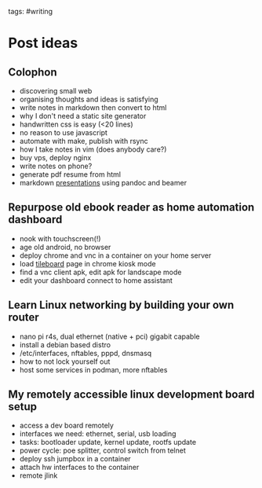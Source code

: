 tags: #writing

Post ideas
==========

Colophon
--------

-   discovering small web
-   organising thoughts and ideas is satisfying
-   write notes in markdown then convert to html
-   why I don't need a static site generator
-   handwritten css is easy (\<20 lines)
-   no reason to use javascript
-   automate with make, publish with rsync
-   how I take notes in vim (does anybody care?)
-   buy vps, deploy nginx
-   write notes on phone?
-   generate pdf resume from html
-   markdown [presentations] using pandoc and beamer

Repurpose old ebook reader as home automation dashboard
-------------------------------------------------------

-   nook with touchscreen(!)
-   age old android, no browser
-   deploy chrome and vnc in a container on your home server
-   load [tileboard] page in chrome kiosk mode
-   find a vnc client apk, edit apk for landscape mode
-   edit your dashboard connect to home assistant

Learn Linux networking by building your own router
--------------------------------------------------

-   nano pi r4s, dual ethernet (native + pci) gigabit capable
-   install a debian based distro
-   /etc/interfaces, nftables, pppd, dnsmasq
-   how to not lock yourself out
-   host some services in podman, more nftables

My remotely accessible linux development board setup
----------------------------------------------------

-   access a dev board remotely
-   interfaces we need: ethernet, serial, usb loading
-   tasks: bootloader update, kernel update, rootfs update
-   power cycle: poe splitter, control switch from telnet
-   deploy ssh jumpbox in a container
-   attach hw interfaces to the container
-   remote jlink

  [Post ideas]: #post-ideas
  [Colophon]: #colophon
  [Repurpose old ebook reader as home automation dashboard]: #repurpose-old-ebook-reader-as-home-automation-dashboard
  [Learn Linux networking by building your own router]: #learn-linux-networking-by-building-your-own-router
  [My remotely accessible linux development board setup]: #my-remotely-accessible-linux-development-board-setup
  [presentations]: https://github.com/davidjenei/slides
  [tileboard]: https://github.com/resoai/TileBoard
